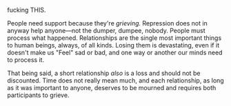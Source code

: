  fucking THIS.

People need support because they're *grieving.* Repression does not in anyway help anyone—not the dumper, dumpee, nobody. People must process what happened. Relationships are the single most important things to human beings, always, of all kinds. Losing them is devastating, even if it doesn't make us "Feel" sad or bad, and one way or another our minds need to process it.

That being said, a short relationship *also* is a loss and should not be discounted. Time does not really mean much, and each relationship, as long as it was important to anyone, deserves to be mourned and requires both participants to grieve. 